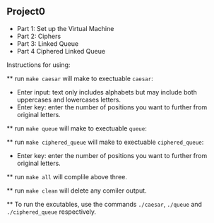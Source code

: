 Project0
---------------------
* Part 1: Set up the Virtual Machine
* Part 2: Ciphers
* Part 3: Linked Queue
* Part 4 Ciphered Linked Queue

Instructions for using:

** run `make caesar` will make to exectuable `caesar`:
  - Enter input: text only includes alphabets but may include both uppercases and lowercases letters.
  - Enter key: enter the number of positions you want to further from original letters.

** run `make queue` will make to exectuable `queue`:

** run `make ciphered_queue` will make to exectuable `ciphered_queue`:
  - Enter key: enter the number of positions you want to further from original letters.

** run `make all` will complile above three.

** run `make clean` will delete any comiler output.

** To run the excutables, use the commands `./caesar`, `./queue` and `./ciphered_queue` respectively.
